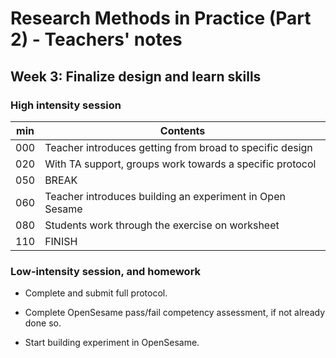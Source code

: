 # Research Methods in Practice (Part 2) - Teachers' notes

## Week 3: Finalize design and learn skills

### High intensity session

| min | Contents                                                 |
|-----|----------------------------------------------------------|
| 000 | Teacher introduces getting from broad to specific design |
| 020 | With TA support, groups work towards a specific protocol |
| 050 | BREAK                                                    |
| 060 | Teacher introduces building an experiment in Open Sesame     |
| 080 | Students work through the exercise on worksheet          |
| 110 | FINISH                                                   |

### Low-intensity session, and homework

- Complete and submit full protocol.

- Complete OpenSesame pass/fail competency assessment, if not already done so.

- Start building experiment in OpenSesame.





